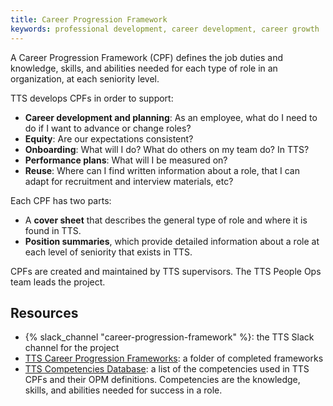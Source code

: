 ```yaml
---
title: Career Progression Framework
keywords: professional development, career development, career growth
---
```


A Career Progression Framework (CPF) defines the job duties and knowledge,
skills, and abilities needed for each type of role in an organization, at each
seniority level.

TTS develops CPFs in order to support:

- **Career development and planning**: As an employee, what do I need to do if I
  want to advance or change roles?
- **Equity**: Are our expectations consistent?
- **Onboarding**: What will I do? What do others on my team do? In TTS?
- **Performance plans**: What will I be measured on?
- **Reuse**: Where can I find written information about a role, that I can adapt
  for recruitment and interview materials, etc?

Each CPF has two parts:

- A **cover sheet** that describes the general type of role and where it is
  found in TTS.
- **Position summaries**, which provide detailed information about a role at
  each level of seniority that exists in TTS.

CPFs are created and maintained by TTS supervisors. The TTS People Ops team
leads the project.

## Resources

- {% slack_channel "career-progression-framework" %}: the TTS Slack channel for
  the project
- [TTS Career Progression Frameworks](https://drive.google.com/drive/folders/12E7VbV7YhRfBp5fRdcjfpdVSLPPCyKHe):
  a folder of completed frameworks
- [TTS Competencies Database](https://docs.google.com/spreadsheets/d/1PUwEQmgl7B04Q4uFN-QtD2ZW5G9JzD7PO5pDIE2fyok/edit):
  a list of the competencies used in TTS CPFs and their OPM definitions.
  Competencies are the knowledge, skills, and abilities needed for success in a
  role.
